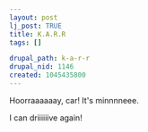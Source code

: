 ```yaml
--- 
layout: post
lj_post: TRUE
title: K.A.R.R
tags: []

drupal_path: k-a-r-r
drupal_nid: 1146
created: 1045435800
---
```

Hoorraaaaaay, car! It's minnnneee.

I can driiiiiive again!

<img src="/files/lj-photos/honda.jpg" alt="" align="bottom">
